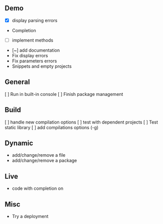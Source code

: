 ﻿
## Demo 
- [x] display parsing errors 
-  Completion
  - [ ] implement methods
  - [~] add documentation
- Fix display errors 
- Fix parameters errors
- Snippets and empty projects 

## General 
[ ] Run in built-in console
[ ] Finish package management

## Build 
[ ] handle new compilation options 
[ ] test with dependent projects
[ ] Test static library
[ ] add compilations options (-g)

## Dynamic 
  - add/change/remove a file 
  - add/change/remove a package 

## Live 
  - code with completion on

## Misc
- Try a deployment